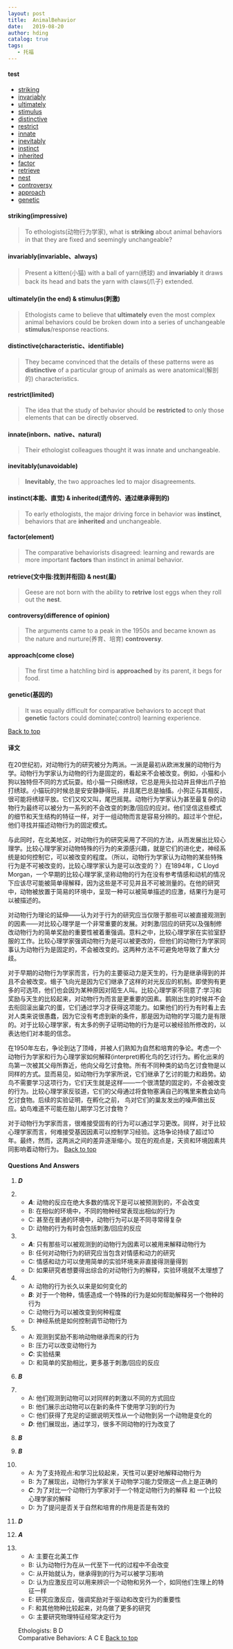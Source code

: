 ```yaml
---
layout: post
title:  AnimalBehavior
date:   2019-08-20
author: hding
catalog: true
tags:
   - 托福
---
```

#### <span id="top">test</span>
- [striking](#striking)
- [invariably](#invariably)
- [ultimately](#us)
- [stimulus](#us)
- [distinctive](#distinctive)
- [restrict](#restrict)
- [innate](#innate)
- [inevitably](#inevitably)
- [instinct](#ii)
- [inherited](#ii)
- [factor](#factor)
- [retrieve](#rn)
- [nest](#rn)
- [controversy](#controversy)
- [approach](#approach)
- [genetic](#genetic)

#### <span id="striking">striking(impressive)</span>
> To ethologists(动物行为学家), what is **striking** about animal behaviors in that they are fixed and seemingly unchangeable?

#### <span id="invariably">invariably(invariable、always)</span>
> Present a kitten(小猫) with a ball of yarn(绣球) and **invariably** it draws back its head and bats the yarn with claws(爪子) extended.

#### <span id="us">ultimately(in the end) & stimulus(刺激)</span>
> Ethologists came to believe that **ultimately** even the most complex animal behaviors could be broken down into a series of unchangeable **stimulus**/response reactions.

#### <span id="distinctive">distinctive(characteristic、identifiable)</span>
> They became convinced that the details of these patterns were as **distinctive** of a particular group of animals as were anatomical(解剖的) characteristics. 

#### <span id="restrict">restrict(limited)</span>
> The idea that the study of behavior should be **restricted** to only those elements that can be directly observed.

#### <span id="innate">innate(inborn、native、natural)</span>
> Their ethologist colleagues thought it was innate and unchangeable.

#### <span id="inevitably">inevitably(unavoidable)</span>
> **Inevitably**, the two approaches led to major disagreements.

#### <span id="ii">instinct(本能、直觉) & inherited(遗传的、通过继承得到的)</span>
> To early ethologists, the major driving force in behavior was **instinct**, behaviors that are **inherited** and unchangeable.

#### <span id="factor">factor(element)</span>
> The comparative behaviorists disagreed: learning and rewards are more important **factors** than instinct in animal behavior.

#### <span id="rn">retrieve(文中指:找到并衔回) & nest(巢)</span>
> Geese are not born with the ability to **retrive** lost eggs when they roll out the **nest**.

#### <span id="controversy">controversy(difference of opinion)</span>
> The arguments came to a peak in the 1950s and became known as the nature and nurture(养育、培育) **controversy**.

#### <span id="approach">approach(come close)</span>
> The first time a hatchling bird is **approached** by its parent, it begs for food.

#### <span id="genetic">genetic(基因的)</span>
> It was equally difficult for comparative behaviors to accept that **genetic** factors could dominate(:control) learning experience.

<a href="#top">Back to top</a>

#### 译文

在20世纪初，对动物行为的研究被分为两派。一派是最初从欧洲发展的动物行为学。动物行为学家认为动物的行为是固定的，看起来不会被改变。例如，小猫和小狗以独特但不同的方式玩耍。给小猫一只绵绣球，它总是用头拉动并且伸出爪子拍打绣球。小猫玩的时候总是安安静静得玩，并且尾巴总是抽搐。小狗正与其相反，很可能将绣球平放。它们又咬又叫，尾巴摇晃。动物行为学家认为甚至最复杂的动物行为最终可以被分为一系列的不会改变的刺激/回应的应对。他们坚信这些模式的细节和天生结构的特征一样，对于一组动物而言是容易分辨的。超过半个世纪，他们寻找并描述动物行为的固定模式。

与此同时，在北美地区，对动物行为的研究采用了不同的方法，从而发展出比较心理学。比较心理学家对动物特殊的行为的来源感兴趣，就是它们的进化史，神经系统是如何控制它，可以被改变的程度。（所以，动物行为学家认为动物的某些特殊行为是不可被改变的，比较心理学家认为是可以改变的？）在1894年，C Lloyd Morgan，一个早期的比较心理学家,坚称动物的行为在没有参考情感和动机的情况下应该尽可能被简单得解释，因为这些是不可见并且不可被测量的。在他的研究中，动物被放置于简易的环境中，呈现一种可以被简单描述的应激，结果行为是可以被描述的。

对动物行为理论的延伸——认为对于行为的研究应当仅限于那些可以被直接观测到的因素——对比较心理学是一个非常重要的发展。对刺激/回应的研究以及强制修改动物行为的简单奖励的重要性被着重强调。意料之中，比较心理学家在实验室舒服的工作。比较心理学家强调动物行为是可以被更改的，但他们的动物行为学家同事认为动物行为是固定的，不会被改变的。这两种方法不可避免地导致了重大分歧。

对于早期的动物行为学家而言，行为的主要驱动力是天生的，行为是继承得到的并且不会被改变。蛾子飞向光是因为它们继承了这样的对光反应的机制。即使狗有更多的可选项，他们也会因为某种原因对陌生人叫。比较心理学家不同意了:学习和奖励与天生的比较起来，对动物行为而言是更重要的因素。鹅刚出生的时候并不会去衔回滚出巢穴的蛋，它们通过学习才获得这项能力。如果他们的行为有时看上去对人类来说很愚蠢，因为它没有考虑到新的条件，那是因为动物的学习能力是有限的。对于比较心理学家，有太多的例子证明动物的行为是可以被经验所修改的，以表达他们对本能的信念。

在1950年左右，争论到达了顶峰，并被人们熟知为自然和培育的争论。考虑一个动物行为学家和行为心理学家如何解释(interpret)孵化鸟的乞讨行为。孵化出来的鸟第一次被其父母所靠近，他向父母乞讨食物。所有不同种类的幼鸟乞讨食物是以同样的方式。显而易见，如动物行为学家所说，它们继承了乞讨的能力和趋势。幼鸟不需要学习这项行为，它们天生就是这样——一个很清楚的固定的，不会被改变的行为。比较心理学家反驳道，它们的父母通过将食物塞满自己的嘴里来教会幼鸟乞讨食物。后续的实验证明，在孵化之前， 鸟对它们的巢友发出的噪声做出反应。幼鸟难道不可能在胎儿期学习乞讨食物？

对于动物行为学家而言，很难接受固有的行为可以通过学习更改。同样，对于比较心理学家而言，何难接受基因因素可以控制学习经验。这场争论持续了超过10年。最终，然而，这两派之间的差异逐渐缩小。现在的观点是，天资和环境因素共同影响着动物行为。
<a href="#top">Back to top</a>

#### Questions And Answers

1. ***D*** 
2. - ***A***: 动物的反应在绝大多数的情况下是可以被预测到的，不会改变
   - B: 在相似的环境中，不同的物种经常表现出相似的行为
   - C: 甚至在普通的环境中，动物行为可以是不同寻常得复杂
   - D: 动物的行为有时会包括刺激/回应的反应
3. - ***A***: 只有那些可以被观测到的动物行为因素可以被用来解释动物行为
   - B: 任何对动物行为的研究应当包含对情感和动力的研究
   - C: 情感和动力可以使用简单的实验环境来非直接得测量得到
   - D: 如果研究者想要得出综合的对动物行为的解释，实验环境就不太理想了
4. - A: 动物的行为长久以来是如何变化的	
   - ***B***: 对于一个物种，情感造成一个特殊的行为是如何帮助解释另一个物种的行为
   - C: 动物行为可以被改变到何种程度
   - D: 神经系统是如何控制调节动物行为
5. - A: 观测到奖励不影响动物继承而来的行为
   - B: 压力可以改变动物行为
   - ***C***: 实验结果  
   - D: 和简单的奖励相比，更多基于刺激/回应的反应     
6. ***B***
7. - A: 他们观测到动物可以对同样的刺激以不同的方式回应
   - B: 他们展示出动物可以在新的条件下使用学习到的行为
   - C: 他们获得了充足的证据说明天性从一个动物到另一个动物是变化的
   - ***D***: 他们展现出，通过学习，很多不同动物的行为改变了
8. ***B***
9. ***B***
10. - A: 为了支持观点:和学习比较起来，天性可以更好地解释动物行为
	 - B: 为了展现出，动物行为学家关于动物学习能力受限这一点上是正确的
	 - ***C***: 为了对比一个动物行为学家对于一个特定动物行为的解释 和 一个比较心理学家的解释
	 - D: 为了提问是否关于自然和培育的作用是否是有效的
11. ***D***
12. ***A***
13. - A: 主要在北美工作
	 - B: 认为动物行为在从一代至下一代的过程中不会改变
	 - C: 从开始就认为，继承得到的行为可以被学习影响
	 - D: 认为应激反应可以用来辨识一个动物和另外一个，如同他们生理上的特征一样
	 - E: 研究应激反应，强调奖励对于驱动和改变行为的重要性
	 - F: 和其他物种比较起来，对鸟做了更多的研究
	 - G: 主要研究物理特征经常决定行为 

	Ethologists: B D  
	Comparative Behaviors: A C E
   <a href="#top">Back to top</a>














































